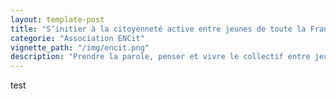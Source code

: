 ```yaml
---
layout: template-post
title: "S’initier à la citoyenneté active entre jeunes de toute la France "
categorie: "Association ENCit"
vignette_path: "/img/encit.png"
description: "Prendre la parole, penser et vivre le collectif entre jeunes pour développer le sentiment d’appartenance à un pays"
---
```


test
